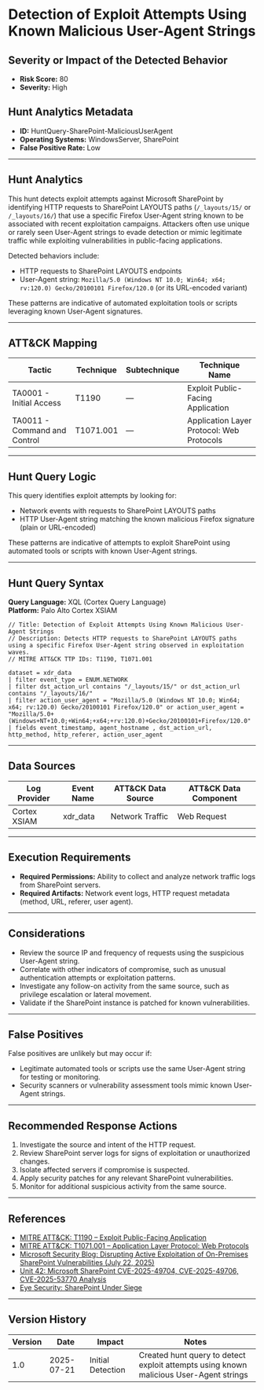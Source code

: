 # Detection of Exploit Attempts Using Known Malicious User-Agent Strings

## Severity or Impact of the Detected Behavior
- **Risk Score:** 80
- **Severity:** High

## Hunt Analytics Metadata

- **ID:** HuntQuery-SharePoint-MaliciousUserAgent
- **Operating Systems:** WindowsServer, SharePoint
- **False Positive Rate:** Low

---

## Hunt Analytics

This hunt detects exploit attempts against Microsoft SharePoint by identifying HTTP requests to SharePoint LAYOUTS paths (`/_layouts/15/` or `/_layouts/16/`) that use a specific Firefox User-Agent string known to be associated with recent exploitation campaigns. Attackers often use unique or rarely seen User-Agent strings to evade detection or mimic legitimate traffic while exploiting vulnerabilities in public-facing applications.

Detected behaviors include:

- HTTP requests to SharePoint LAYOUTS endpoints
- User-Agent string: `Mozilla/5.0 (Windows NT 10.0; Win64; x64; rv:120.0) Gecko/20100101 Firefox/120.0` (or its URL-encoded variant)

These patterns are indicative of automated exploitation tools or scripts leveraging known User-Agent signatures.

---

## ATT&CK Mapping

| Tactic                        | Technique   | Subtechnique | Technique Name                                 |
|------------------------------|-------------|--------------|-----------------------------------------------|
| TA0001 - Initial Access       | T1190       | —            | Exploit Public-Facing Application             |
| TA0011 - Command and Control | T1071.001   | —            | Application Layer Protocol: Web Protocols      |

---

## Hunt Query Logic

This query identifies exploit attempts by looking for:

- Network events with requests to SharePoint LAYOUTS paths
- HTTP User-Agent string matching the known malicious Firefox signature (plain or URL-encoded)

These patterns are indicative of attempts to exploit SharePoint using automated tools or scripts with known User-Agent strings.

---

## Hunt Query Syntax

**Query Language:** XQL (Cortex Query Language)  
**Platform:** Palo Alto Cortex XSIAM

```xql
// Title: Detection of Exploit Attempts Using Known Malicious User-Agent Strings
// Description: Detects HTTP requests to SharePoint LAYOUTS paths using a specific Firefox User-Agent string observed in exploitation waves.
// MITRE ATT&CK TTP IDs: T1190, T1071.001

dataset = xdr_data   
| filter event_type = ENUM.NETWORK  
| filter dst_action_url contains "/_layouts/15/" or dst_action_url contains "/_layouts/16/"    
| filter action_user_agent = "Mozilla/5.0 (Windows NT 10.0; Win64; x64; rv:120.0) Gecko/20100101 Firefox/120.0" or action_user_agent = "Mozilla/5.0+(Windows+NT+10.0;+Win64;+x64;+rv:120.0)+Gecko/20100101+Firefox/120.0"   
| fields event_timestamp, agent_hostname , dst_action_url, http_method, http_referer, action_user_agent  
```

---

## Data Sources

| Log Provider   | Event Name   | ATT&CK Data Source | ATT&CK Data Component |
|---------------|--------------|--------------------|-----------------------|
| Cortex XSIAM  | xdr_data     | Network Traffic    | Web Request           |

---

## Execution Requirements

- **Required Permissions:** Ability to collect and analyze network traffic logs from SharePoint servers.
- **Required Artifacts:** Network event logs, HTTP request metadata (method, URL, referer, user agent).

---

## Considerations

- Review the source IP and frequency of requests using the suspicious User-Agent string.
- Correlate with other indicators of compromise, such as unusual authentication attempts or exploitation patterns.
- Investigate any follow-on activity from the same source, such as privilege escalation or lateral movement.
- Validate if the SharePoint instance is patched for known vulnerabilities.

---

## False Positives

False positives are unlikely but may occur if:

- Legitimate automated tools or scripts use the same User-Agent string for testing or monitoring.
- Security scanners or vulnerability assessment tools mimic known User-Agent strings.

---

## Recommended Response Actions

1. Investigate the source and intent of the HTTP request.
2. Review SharePoint server logs for signs of exploitation or unauthorized changes.
3. Isolate affected servers if compromise is suspected.
4. Apply security patches for any relevant SharePoint vulnerabilities.
5. Monitor for additional suspicious activity from the same source.

---

## References

- [MITRE ATT&CK: T1190 – Exploit Public-Facing Application](https://attack.mitre.org/techniques/T1190/)
- [MITRE ATT&CK: T1071.001 – Application Layer Protocol: Web Protocols](https://attack.mitre.org/techniques/T1071/001/)
- [Microsoft Security Blog: Disrupting Active Exploitation of On-Premises SharePoint Vulnerabilities (July 22, 2025)](https://www.microsoft.com/en-us/security/blog/2025/07/22/disrupting-active-exploitation-of-on-premises-sharepoint-vulnerabilities/)
- [Unit 42: Microsoft SharePoint CVE-2025-49704, CVE-2025-49706, CVE-2025-53770 Analysis](https://unit42.paloaltonetworks.com/microsoft-sharepoint-cve-2025-49704-cve-2025-49706-cve-2025-53770/)
- [Eye Security: SharePoint Under Siege](https://research.eye.security/sharepoint-under-siege/)

---

## Version History

| Version | Date       | Impact            | Notes                                                                                      |
|---------|------------|-------------------|--------------------------------------------------------------------------------------------|
| 1.0     | 2025-07-21 | Initial Detection | Created hunt query to detect exploit attempts using known malicious User-Agent strings |
